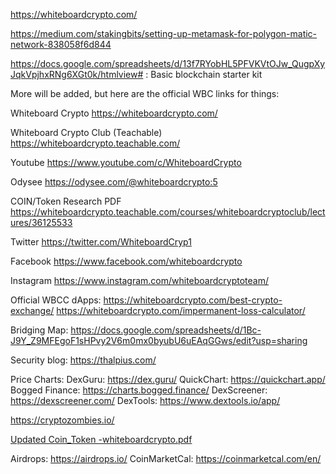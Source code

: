 https://whiteboardcrypto.com/

https://medium.com/stakingbits/setting-up-metamask-for-polygon-matic-network-838058f6d844

https://docs.google.com/spreadsheets/d/13f7RYobHL5PFVKVtOJw_QugpXyJqkVpjhxRNg6XGt0k/htmlview# : Basic blockchain starter kit

More will be added, but here are the official WBC links for things:

Whiteboard Crypto
https://whiteboardcrypto.com/

Whiteboard Crypto Club (Teachable)
https://whiteboardcrypto.teachable.com/

Youtube
https://www.youtube.com/c/WhiteboardCrypto

Odysee
https://odysee.com/@whiteboardcrypto:5

COIN/Token Research PDF
https://whiteboardcrypto.teachable.com/courses/whiteboardcryptoclub/lectures/36125533

Twitter
https://twitter.com/WhiteboardCryp1

Facebook
https://www.facebook.com/whiteboardcrypto

Instagram
https://www.instagram.com/whiteboardcryptoteam/

Official WBCC dApps:
https://whiteboardcrypto.com/best-crypto-exchange/
https://whiteboardcrypto.com/impermanent-loss-calculator/

Bridging Map:
https://docs.google.com/spreadsheets/d/1Bc-J9Y_Z9MFEgoF1sHPvy2V6m0mx0byubU6uEAqGGws/edit?usp=sharing

Security blog:
https://thalpius.com/

Price Charts:
DexGuru: https://dex.guru/
QuickChart: https://quickchart.app/
Bogged Finance: https://charts.bogged.finance/
DexScreener: https://dexscreener.com/
DexTools: https://www.dextools.io/app/

https://cryptozombies.io/

[Updated Coin_Token -whiteboardcrypto.pdf](https://github.com/manishchembeti/sephitron/files/8172146/Updated.Coin_Token.-whiteboardcrypto.pdf)

Airdrops: https://airdrops.io/
CoinMarketCal: https://coinmarketcal.com/en/
